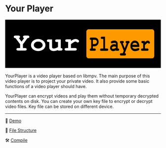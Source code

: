 # Your Player
![Your Player](doc/images/yourplayerlogo.png "Your Player")


YourPlayer is a video player based on libmpv. 
The main purpose of this video player is to project your private video. It also provide some basic functions of a video player should have. 

YourPlayer can encrypt videos and play them without temporary decrypted contents on disk. 
You can create your own key file to encrypt or decrypt video files. Key file can be stored on different device.

--------

:movie_camera: [Demo](doc/demo.md)

:bricks: [File Structure](doc/file_structure.md)

:hammer_and_wrench: [Compile](doc/compile.md)
